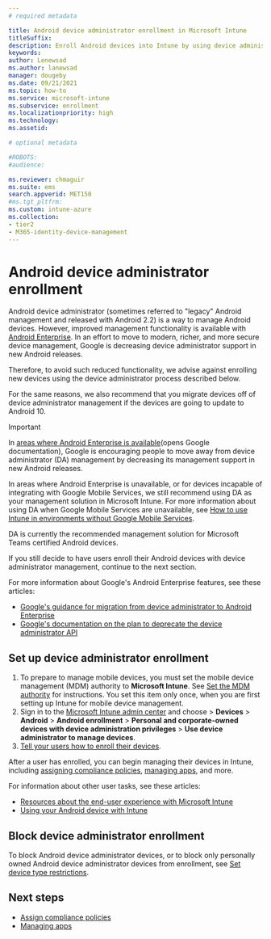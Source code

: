 ```yaml
---
# required metadata

title: Android device administrator enrollment in Microsoft Intune
titleSuffix: 
description: Enroll Android devices into Intune by using device administrator enrollment.
keywords:
author: Lenewsad
ms.author: lanewsad
manager: dougeby
ms.date: 09/21/2021
ms.topic: how-to
ms.service: microsoft-intune
ms.subservice: enrollment
ms.localizationpriority: high
ms.technology:
ms.assetid: 

# optional metadata

#ROBOTS:
#audience:

ms.reviewer: chmaguir
ms.suite: ems
search.appverid: MET150
#ms.tgt_pltfrm:
ms.custom: intune-azure
ms.collection:
- tier2
- M365-identity-device-management
---
```


# Android device administrator enrollment

Android device administrator (sometimes referred to "legacy" Android management and released with Android 2.2) is a way to manage Android devices. However, improved management functionality is  available with [Android Enterprise](https://www.android.com/enterprise/management/). In an effort to move to modern, richer, and more secure device management, Google is decreasing device administrator support in new Android releases.

Therefore, to avoid such reduced functionality, we advise against enrolling new devices using the device administrator process described below.

For the same reasons, we also recommend that you migrate devices off of device administrator management if the devices are going to update to Android 10. 

> [!IMPORTANT]
> In [areas where Android Enterprise is available](https://support.google.com/work/android/answer/6270910)(opens Google documentation), Google is encouraging people to move away from device administrator (DA) management by decreasing its management support in new Android releases. 
> 
> In areas where Android Enterprise is unavailable, or for devices incapable of integrating with Google Mobile Services, we still recommend using DA as your management solution in Microsoft Intune. For more information about using DA when Google Mobile Services are unavailable, see [How to use Intune in environments without Google Mobile Services](../apps/manage-without-gms.md). 
> 
> DA is currently the recommended management solution for Microsoft Teams certified Android devices. 

If you still decide to have users enroll their Android devices with device administrator management, continue to the next section.  

For more information about Google's Android Enterprise features, see these articles:
- [Google's guidance for migration from device administrator to Android Enterprise](http://static.googleusercontent.com/media/android.com/en/enterprise/static/2016/pdfs/enterprise/Android-Enterprise-Migration-Bluebook_2019.pdf)
- [Google's documentation on the plan to deprecate the device administrator API](https://developers.google.com/android/work/device-admin-deprecation)

## Set up device administrator enrollment

1. To prepare to manage mobile devices, you must set the mobile device management (MDM) authority to **Microsoft Intune**. See [Set the MDM authority](../fundamentals/mdm-authority-set.md) for instructions. You set this item only once, when you are first setting up Intune for mobile device management.
2. Sign in to the [Microsoft Intune admin center](https://go.microsoft.com/fwlink/?linkid=2109431) and choose > **Devices** > **Android** > **Android enrollment** > **Personal and corporate-owned devices with device administration privileges** > **Use device administrator to manage devices**.
3. [Tell your users how to enroll their devices](../user-help/enroll-device-android-company-portal.md).  

After a user has enrolled, you can begin managing their devices in Intune, including [assigning compliance policies](../protect/compliance-policy-create-android.md), [managing apps](../apps/app-management.md), and more.

For information about other user tasks, see these articles:
- [Resources about the end-user experience with Microsoft Intune](/mem/intune/fundamentals/intune-planning-guide)
- [Using your Android device with Intune](../user-help/why-enroll-android-device.md)


## Block device administrator enrollment
To block Android device administrator devices, or to block only personally owned Android device administrator devices from enrollment, see [Set device type restrictions](enrollment-restrictions-set.md).


## Next steps
- [Assign compliance policies](../protect/compliance-policy-create-android.md)
- [Managing apps](../apps/app-management.md)
